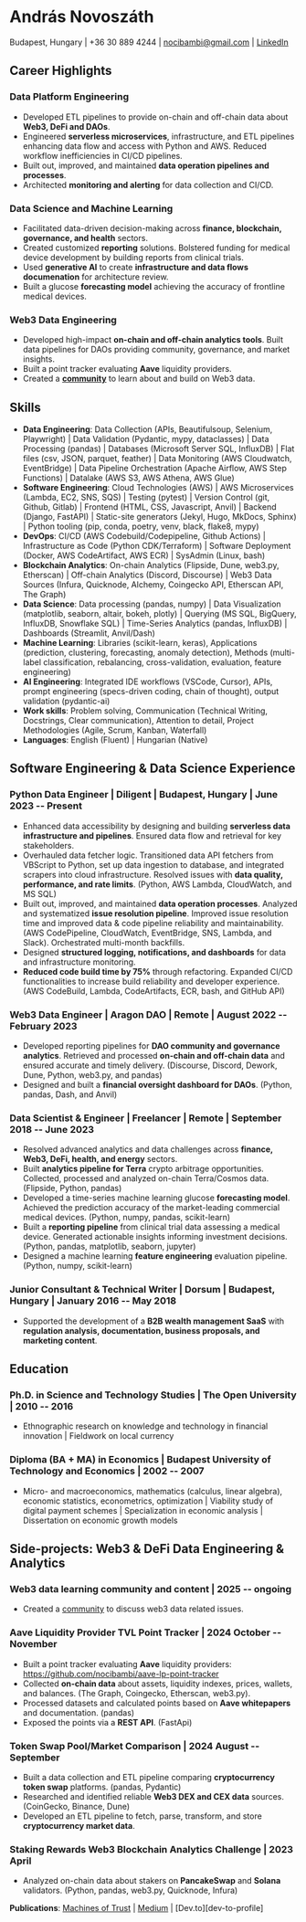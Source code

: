 <link rel="stylesheet" href="resume_styling.css">

# András Novoszáth

Budapest, Hungary | +36 30 889 4244 | <nocibambi@gmail.com> | [LinkedIn](https://www.linkedin.com/in/andrasnovoszath/)

## Career Highlights

### Data Platform Engineering

- Developed ETL pipelines to provide on-chain and off-chain data about **Web3, DeFi and DAOs**.
- Engineered **serverless microservices**, infrastructure, and ETL pipelines enhancing data flow and access with Python and AWS. Reduced workflow inefficiencies in CI/CD pipelines.
- Built out, improved, and maintained **data operation pipelines and processes**.
- Architected **monitoring and alerting** for data collection and CI/CD.

### Data Science and Machine Learning

- Facilitated data-driven decision-making across **finance, blockchain, governance, and health** sectors.
- Created customized **reporting** solutions. Bolstered funding for medical device development by building reports from clinical trials.
- Used **generative AI** to create **infrastructure and data flows documenation** for architecture review.
- Built a glucose **forecasting model** achieving the accuracy of frontline medical devices.

### Web3 Data Engineering

- Developed high-impact **on-chain and off-chain analytics tools**. Built data pipelines for DAOs providing community, governance, and market insights.
- Built a point tracker evaluating **Aave** liquidity providers.
- Created a **[community][data3]** to learn about and build on Web3 data.

## Skills

- **Data Engineering**: Data Collection (APIs, Beautifulsoup, Selenium, Playwright) | Data Validation (Pydantic, mypy, dataclasses) | Data Processing (pandas) | Databases (Microsoft Server SQL, InfluxDB) |  Flat files (csv, JSON, parquet, feather) | Data Monitoring (AWS Cloudwatch, EventBridge) | Data Pipeline Orchestration (Apache Airflow, AWS Step Functions) | Datalake (AWS S3, AWS Athena, AWS Glue)
- **Software Engineering**: Cloud Technologies (AWS) | AWS Microservices (Lambda, EC2, SNS, SQS) | Testing (pytest) | Version Control (git, Github, Gitlab) | Frontend (HTML, CSS, Javascript, Anvil) | Backend (Django, FastAPI) | Static-site generators (Jekyl, Hugo, MkDocs, Sphinx) | Python tooling (pip, conda, poetry, venv, black, flake8, mypy)
- **DevOps**: CI/CD (AWS Codebuild/Codepipeline, Github Actions) | Infrastructure as Code (Python CDK/Terraform) | Software Deployment (Docker, AWS CodeArtifact, AWS ECR) |  SysAdmin (Linux, bash)
- **Blockchain Analytics**: On-chain Analytics (Flipside, Dune, web3.py, Etherscan) | Off-chain Analytics (Discord, Discourse) | Web3 Data Sources (Infura, Quicknode, Alchemy, Coingecko API, Etherscan API, The Graph)
- **Data Science**: Data processing (pandas, numpy) | Data Visualization (matplotlib, seaborn, altair, bokeh, plotly) | Querying (MS SQL, BigQuery, InfluxDB, Snowflake SQL) | Time-Series Analytics (pandas, InfluxDB) | Dashboards (Streamlit, Anvil/Dash)
- **Machine Learning**: Libraries (scikit-learn, keras), Applications (prediction, clustering, forecasting,  anomaly detection), Methods (multi-label classification, rebalancing, cross-validation, evaluation, feature engineering)
- **AI Engineering**: Integrated IDE workflows (VSCode, Cursor), APIs, prompt engineering (specs-driven coding, chain of thought), output validation (pydantic-ai)
- **Work skills**: Problem solving, Communication (Technical Writing, Docstrings, Clear communication), Attention to detail, Project Methodologies (Agile, Scrum, Kanban, Waterfall)
- **Languages**: English (Fluent) | Hungarian (Native)

## Software Engineering & Data Science Experience

### Python Data Engineer | Diligent | Budapest, Hungary | June 2023 -- Present

- Enhanced data accessibility by designing and building **serverless data infrastructure and pipelines**. Ensured data flow and retrieval for key stakeholders.
- Overhauled data fetcher logic. Transitioned data API fetchers from VBScript to Python, set up data ingestion to database, and integrated scrapers into cloud infrastructure. Resolved issues with **data quality, performance, and rate limits**. (Python, AWS Lambda, CloudWatch, and MS SQL)
- Built out, improved, and maintained **data operation processes**. Analyzed and systematized **issue resolution pipeline**. Improved issue resolution time and improved data & code pipeline reliability and maintainability. (AWS CodePipeline, CloudWatch, EventBridge, SNS, Lambda, and Slack). Orchestrated multi-month backfills.
- Designed **structured logging, notifications, and dashboards** for data and infrastructure monitoring.
- **Reduced code build time by 75%** through refactoring. Expanded CI/CD functionalities to increase build reliability and developer experience. (AWS CodeBuild, Lambda, CodeArtifacts, ECR, bash, and GitHub API)

### Web3 Data Engineer | Aragon DAO | Remote | August 2022 -- February 2023

- Developed reporting pipelines for **DAO community and governance analytics**. Retrieved and processed **on-chain and off-chain data** and ensured accurate and timely delivery. (Discourse, Discord, Dework, Dune, Python, web3.py, and pandas)
- Designed and built a **financial oversight dashboard for DAOs**. (Python, pandas, Dash, and Anvil)

### Data Scientist & Engineer | Freelancer | Remote | September 2018 -- June 2023

- Resolved advanced analytics and data challenges across **finance, Web3, DeFi, health, and energy** sectors.
- Built **analytics pipeline for Terra** crypto arbitrage opportunities. Collected, processed and analyzed on-chain Terra/Cosmos data. (Flipside, Python, pandas)
- Developed a time-series machine learning glucose **forecasting model**. Achieved the prediction accuracy of the market-leading commercial medical devices. (Python, numpy, pandas, scikit-learn)
- Built a **reporting pipeline** from clinical trial data assessing a medical device. Generated actionable insights informing investment decisions. (Python, pandas, matplotlib, seaborn, jupyter)
- Designed a machine learning **feature engineering** evaluation pipeline. (Python, numpy, scikit-learn)

### Junior Consultant & Technical Writer | Dorsum | Budapest, Hungary | January 2016 -- May 2018

- Supported the development of a **B2B wealth management SaaS** with **regulation analysis, documentation, business proposals, and marketing content**.

## Education

### Ph.D. in Science and Technology Studies | The Open University | 2010 -- 2016

- Ethnographic research on knowledge and technology in financial innovation | Fieldwork on local currency

### Diploma (BA + MA) in Economics | Budapest University of Technology and Economics | 2002 -- 2007

- Micro- and macroeconomics, mathematics (calculus, linear algebra), economic statistics, econometrics, optimization | Viability study of digital payment schemes | Specialization in economic analysis | Dissertation on economic growth models

## Side-projects: Web3 & DeFi Data Engineering & Analytics

### Web3 data learning community and content | 2025 -- ongoing

- Created a [community][data3] to discuss web3 data related issues.

### Aave Liquidity Provider TVL Point Tracker | 2024 October -- November

- Built a point tracker evaluating **Aave** liquidity providers: <https://github.com/nocibambi/aave-lp-point-tracker>
- Collected **on-chain data** about assets, liquidity indexes, prices, wallets, and balances. (The Graph, Coingecko, Etherscan, web3.py).
- Processed datasets and calculated points based on **Aave whitepapers** and documentation. (pandas)
- Exposed the points via a **REST API**. (FastApi)

### Token Swap Pool/Market Comparison | 2024 August -- September

- Built a data collection and ETL pipeline comparing **cryptocurrency token swap** platforms. (pandas, Pydantic)
- Researched and identified reliable **Web3 DEX and CEX data** sources. (CoinGecko, Binance, Dune)
- Developed an ETL pipeline to fetch, parse, transform, and store **cryptocurrency market data**.

### Staking Rewards Web3 Blockchain Analytics Challenge | 2023 April

- Analyzed on-chain data about stakers on **PancakeSwap** and **Solana** validators. (Python, pandas, web3.py, Quicknode, Infura)

**Publications**: [Machines of Trust](https://www.machinesoftrust.com/) | [Medium](https://medium.com/@nocibambi) | [Dev.to][dev-to-profile]

<!-- References -->

[data3]: https://skool.com/data3
